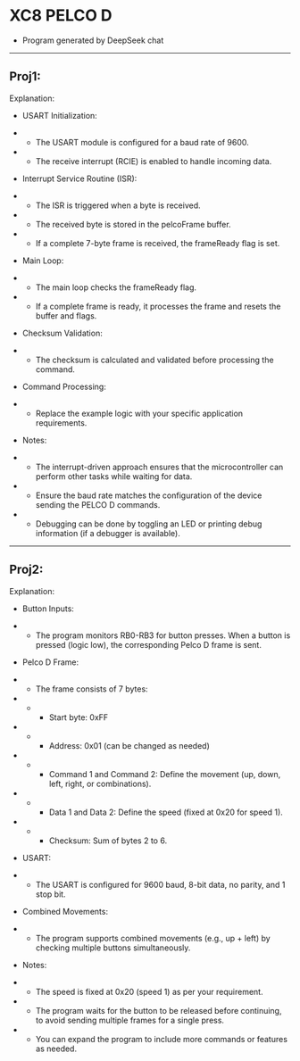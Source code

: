 # XC8 PELCO D
- Program generated by DeepSeek chat

-----

## Proj1:

Explanation:
- USART Initialization:

- - The USART module is configured for a baud rate of 9600.

- - The receive interrupt (RCIE) is enabled to handle incoming data.

- Interrupt Service Routine (ISR):

- - The ISR is triggered when a byte is received.

- - The received byte is stored in the pelcoFrame buffer.

- - If a complete 7-byte frame is received, the frameReady flag is set.

- Main Loop:

- - The main loop checks the frameReady flag.

- - If a complete frame is ready, it processes the frame and resets the buffer and flags.

- Checksum Validation:

- - The checksum is calculated and validated before processing the command.

- Command Processing:

- - Replace the example logic with your specific application requirements.

- Notes:
- - The interrupt-driven approach ensures that the microcontroller can perform other tasks while waiting for data.

- - Ensure the baud rate matches the configuration of the device sending the PELCO D commands.

- - Debugging can be done by toggling an LED or printing debug information (if a debugger is available).

-----

## Proj2:

Explanation:

- Button Inputs:
- - The program monitors RB0-RB3 for button presses. When a button is pressed (logic low), the corresponding Pelco D frame is sent.

- Pelco D Frame:
- - The frame consists of 7 bytes:

- - - Start byte: 0xFF

- - - Address: 0x01 (can be changed as needed)

- - - Command 1 and Command 2: Define the movement (up, down, left, right, or combinations).

- - - Data 1 and Data 2: Define the speed (fixed at 0x20 for speed 1).

- - - Checksum: Sum of bytes 2 to 6.

- USART:
- - The USART is configured for 9600 baud, 8-bit data, no parity, and 1 stop bit.

- Combined Movements:
- - The program supports combined movements (e.g., up + left) by checking multiple buttons simultaneously.

- Notes:
- - The speed is fixed at 0x20 (speed 1) as per your requirement.

- - The program waits for the button to be released before continuing, to avoid sending multiple frames for a single press.

- - You can expand the program to include more commands or features as needed.
